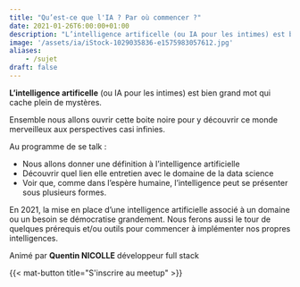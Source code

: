 ```yaml
---
title: "Qu’est-ce que l'IA ? Par où commencer ?"
date: 2021-01-26T6:00:00+01:00
description: "L’intelligence artificelle (ou IA pour les intimes) est bien grand mot qui cache plein de mystères. "
image: '/assets/ia/iStock-1029035836-e1575983057612.jpg'
aliases:
    - /sujet
draft: false 
---
```


**L’intelligence artificelle** (ou IA pour les intimes) est bien grand mot qui cache plein de mystères. 

Ensemble nous allons ouvrir cette boite noire pour y découvrir ce monde merveilleux aux perspectives casi infinies.


Au programme de se talk : 
* Nous allons donner une définition à l’intelligence artificielle
* Découvrir quel lien elle entretien avec le domaine de la data science 
* Voir que, comme dans l’espère humaine, l’intelligence peut se présenter sous plusieurs formes.


En 2021, la mise en place d’une intelligence artificielle associé à un domaine ou un besoin se démocratise grandement. Nous ferons aussi le tour de quelques prérequis et/ou outils pour commencer à implémenter nos propres intelligences.


Animé par **Quentin NICOLLE** développeur full stack

{{< mat-button title="S'inscrire au meetup" >}}
